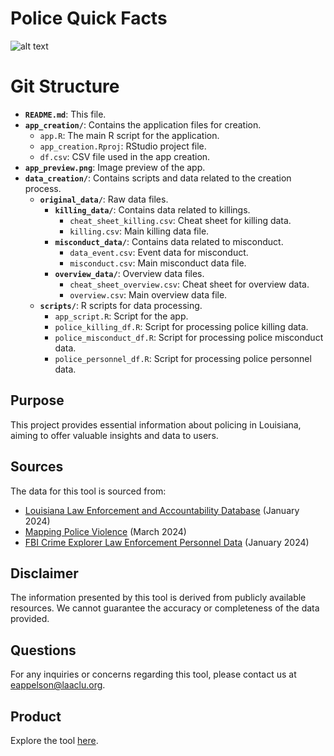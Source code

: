 # Police Quick Facts

![alt text](https://github.com/aclu-national/police_quick_facts/blob/bd90a8217161fabc1920e9e4fa4a4d7f7aaec6aa/app_preview.png)

# Git Structure

- **`README.md`**: This file.
- **`app_creation/`**: Contains the application files for creation.
  - `app.R`: The main R script for the application.
  - `app_creation.Rproj`: RStudio project file.
  - `df.csv`: CSV file used in the app creation.
- **`app_preview.png`**: Image preview of the app.
- **`data_creation/`**: Contains scripts and data related to the creation process.
  - **`original_data/`**: Raw data files.
    - **`killing_data/`**: Contains data related to killings.
      - `cheat_sheet_killing.csv`: Cheat sheet for killing data.
      - `killing.csv`: Main killing data file.
    - **`misconduct_data/`**: Contains data related to misconduct.
      - `data_event.csv`: Event data for misconduct.
      - `misconduct.csv`: Main misconduct data file.
    - **`overview_data/`**: Overview data files.
      - `cheat_sheet_overview.csv`: Cheat sheet for overview data.
      - `overview.csv`: Main overview data file.
  - **`scripts/`**: R scripts for data processing.
    - `app_script.R`: Script for the app.
    - `police_killing_df.R`: Script for processing police killing data.
    - `police_misconduct_df.R`: Script for processing police misconduct data.
    - `police_personnel_df.R`: Script for processing police personnel data.

## Purpose
This project provides essential information about policing in Louisiana, aiming to offer valuable insights and data to users.

## Sources
The data for this tool is sourced from:
- [Louisiana Law Enforcement and Accountability Database](llead.co) (January 2024)
- [Mapping Police Violence](https://mappingpoliceviolence.org/) (March 2024)
- [FBI Crime Explorer Law Enforcement Personnel Data](https://cde.ucr.cjis.gov/) (January 2024)

## Disclaimer
The information presented by this tool is derived from publicly available resources. We cannot guarantee the accuracy or completeness of the data provided.

## Questions
For any inquiries or concerns regarding this tool, please contact us at [eappelson@laaclu.org](mailto:eappelson@laaclu.org).

## Product
Explore the tool [here](https://laaclu.shinyapps.io/test2/).

